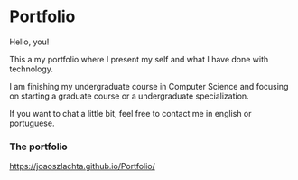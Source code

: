 # Portfolio
Hello, you!

This a my portfolio where I present my self and what I have done with technology.

I am finishing my undergraduate course in Computer Science and focusing on starting a graduate course or a undergraduate specialization.

If you want to chat a little bit, feel free to contact me in english or portuguese.

### The portfolio
https://joaoszlachta.github.io/Portfolio/